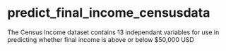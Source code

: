 # predict_final_income_censusdata
The Census Income dataset contains 13 independant variables for use in predicting whether final income is above or below $50,000 USD
